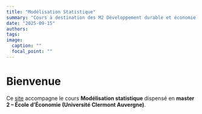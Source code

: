 ```yaml
---
title: "Modélisation Statistique"
summary: "Cours à destination des M2 Développement durable et économie de la santé"
date: "2025-09-15"
authors:
tags:
image:
  caption: ""
  focal_point: ""
---
```


# Bienvenue

Ce [site](https://pierrebeaucoral.github.io/course/modelisation-statistique/site.html) accompagne le cours **Modélisation statistique** dispensé
en **master 2 – École d’Économie (Université Clermont Auvergne)**.




